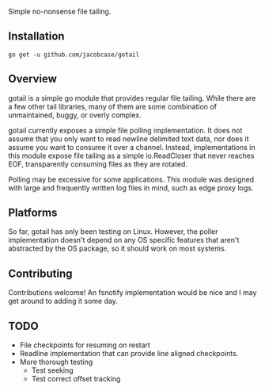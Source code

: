 Simple no-nonsense file tailing.

## Installation

`go get -u github.com/jacobcase/gotail`

## Overview

gotail is a simple go module that provides regular file tailing.
While there are a few other tail libraries, many of them
are some combination of unmaintained, buggy, or overly complex.

gotail currently exposes a simple file polling implementation. It does not assume
that you only want to read newline delimited text data, nor does it assume you
want to consume it over a channel. Instead, implementations in this module expose
file tailing as a simple io.ReadCloser that never reaches EOF, transparently
consuming files as they are rotated.

Polling may be excessive for some applications. This module was designed with
large and frequently written log files in mind, such as edge proxy logs.

## Platforms

So far, gotail has only been testing on Linux. However, the poller implementation 
doesn't depend on any OS specific features that aren't abstracted by the OS package,
so it should work on most systems.

## Contributing
Contributions welcome! An fsnotify implementation would be nice and I may get around
to adding it some day.

## TODO
* File checkpoints for resuming on restart
* Readline implementation that can provide line aligned checkpoints.
* More thorough testing 
    * Test seeking
    * Test correct offset tracking